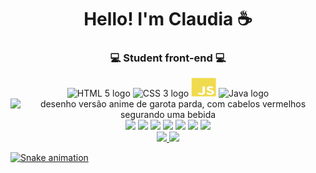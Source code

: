 <div align="center">
  <h1> Hello! I'm Claudia ☕ </h1> 
  <h3> 💻 Student front-end 💻 </h3> 
</div> 

<div align="center">

<img alt="HTML 5 logo" height="30" width="40" src="https://cdn.jsdelivr.net/gh/devicons/devicon/icons/html5/html5-original.svg">
<img alt="CSS 3 logo" height="30" width="40" src="https://cdn.jsdelivr.net/gh/devicons/devicon/icons/css3/css3-original.svg">
<img alt="Javascript logo" height="30" width="40" src="https://raw.githubusercontent.com/devicons/devicon/master/icons/javascript/javascript-plain.svg">
<img alt="Java logo" height="30" width="40" src="https://cdn.jsdelivr.net/gh/devicons/devicon/icons/java/java-plain.svg">

</div>


<div align="center">
  <img alt="desenho versão anime de garota parda, com cabelos vermelhos segurando uma bebida"  
  src="https://picrew.me/shareImg/org/202210/338224_tbAJPBs2.png"> 
</div> 


<div align="center"> 
  <a href="https://www.instagram.com/claudiadejesusdantastudy/" target="_blank">
  <img src="https://img.shields.io/badge/-Instagram-%23E4405F?style=for-the-badge&logo=instagram&logoColor=white" target="_blank"></a>
  
  <a href="https://www.facebook.com/claudiadejesusdantas" target="_blank">
  <img src="https://img.shields.io/badge/Facebook-1877F2?style=for-the-badge&logo=facebook&logoColor=white" target="_blank"></a> 
 	
  <a href="https://www.twitch.tv/hashtagclaubr" target="_blank">
  <img src="https://img.shields.io/badge/Twitch-9146FF?style=for-the-badge&logo=twitch&logoColor=white" target="_blank"></a>
 
  <a href = "mailto:claudiadejesusdantas@gmail.com">
  <img src="https://img.shields.io/badge/-Gmail-%23333?style=for-the-badge&logo=gmail&logoColor=white" target="_blank"></a>
 
  <a href="https://www.linkedin.com/in/claudiadejesusdantas" target="_blank">
  <img src="https://img.shields.io/badge/-LinkedIn-%230077B5?style=for-the-badge&logo=linkedin&logoColor=white" target="_blank"></a> 

  <a href="https://codepen.io/claudiadejesusdantascar" target="_blank">
  <img src="https://img.shields.io/badge/Codepen-000000?style=for-the-badge&logo=codepen&logoColor=white" target="_blank"></a> 

  <a href="https://twitter.com/claudiadjdantas" target="_blank">
  <img src="https://img.shields.io/badge/Twitter-1DA1F2?style=for-the-badge&logo=twitter&logoColor=white" target="_blank"></a> 
 	 
</div>

<div align="center">
  <a href="https://github.com/claudiadejesusdantas">
  <img height="180em" src="https://github-readme-stats.vercel.app/api?username=claudiadejesusdantas&show_icons=true&theme=radical&include_all_commits=true&count_private=true"/>
  <img height="180em" src="https://github-readme-stats.vercel.app/api/top-langs/?username=claudiadejesusdantas&layout=compact&langs_count=7&theme=radical"/>
  
</div>


![Snake animation](https://github.com/claudiadejesusdantas/claudiadejesusdantas/blob/output/github-contribution-grid-snake.svg)

